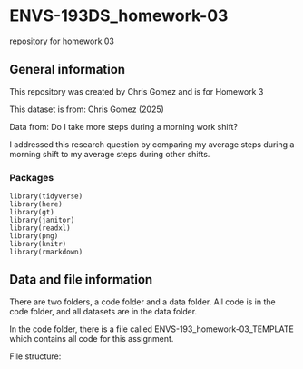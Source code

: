 # ENVS-193DS_homework-03
repository for homework 03
## General information
This repository was created by Chris Gomez and is for Homework 3 

This dataset is from: Chris Gomez (2025) 

Data from: Do I take more steps during a morning work shift? 

I addressed this research question by comparing my average steps during a morning shift to my average steps during other shifts.

### Packages
```{r}
library(tidyverse)
library(here)
library(gt)
library(janitor)
library(readxl)
library(png)
library(knitr)
library(rmarkdown)
```
## Data and file information 
There are two folders, a code folder and a data folder. All code is in the code folder, and all datasets are in the data folder. 

In the code folder, there is a file called ENVS-193_homework-03_TEMPLATE which contains all code for this assignment. 

File structure: 




